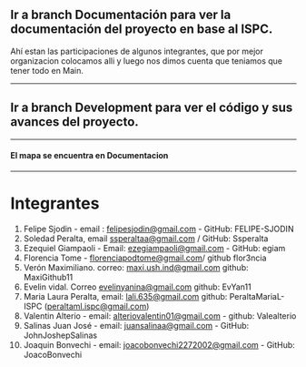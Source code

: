 
## Ir a branch Documentación para ver la documentación del proyecto en base al ISPC.
Ahí estan las participaciones de algunos integrantes, que por mejor organizacion colocamos alli y luego nos dimos cuenta que teniamos que tener todo en Main.

---

## Ir a branch Development para ver el código y sus avances del proyecto.

---

#### El mapa se encuentra en Documentacion

---

# Integrantes

1) Felipe Sjodin - email : felipesjodin@gmail.com - GitHub: FELIPE-SJODIN
2) Soledad Peralta, email ssperaltaa@gmail.com / GitHub: Ssperalta
3) Ezequiel Giampaoli - Email: ezegiampaoli@gmail.com - GitHub: egiam
4) Florencia Tome - florenciapodtome@gmail.com/ github flor3ncia
5) Verón Maximiliano. correo: maxi.ush.ind@gmail.com github: MaxiGithub11
6) Evelin vidal. Correo evelinyanina@gmail.com github: EvYan11
7) Maria Laura Peralta, email: lali.635@gmail.com github: PeraltaMariaL-ISPC (peraltaml.ispc@gmail.com)
8) Valentin Alterio - email: alteriovalentin01@gmail.com  - github: Valealterio
9) Salinas Juan José - email: juansalinaa@gmail.com - GitHub: JohnJoshepSalinas
10) Joaquin Bonvechi - email: joacobonvechi2272002@gmail.com - GitHub: JoacoBonvechi

